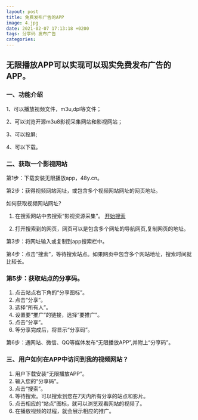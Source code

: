 ```yaml
---
layout: post
title: 免费发布广告的APP
image: 4.jpg
date: 2021-02-07 17:13:18 +0200
tags: 分享码 发布广告
categories:
---
```

## 无限播放APP可以实现可以现实免费发布广告的APP。

### 一、功能介绍

1、可以播放视频文件，m3u,dpl等文件；

​2、可以浏览开源m3u8影视采集网站和影视网站；

3、可以投屏;

​4、可以下载。

### 二、获取一个影视网站

第1步：下载安装无限播放app，48y.cn。

第2步：获得视频网站网址，或包含多个视频网站网址的网页地址。

如何获取视频网站网址?

1. 在搜索网站中去搜索“影视资源采集”。
 [开始搜索](https://www.baidu.com/s?ie=utf-8&f=8&rsv_bp=1&rsv_idx=1&tn=baidu&wd=%E5%BD%B1%E8%A7%86%E8%B5%84%E6%BA%90%E9%87%87%E9%9B%86&fenlei=256&rsv_pq=c452fc410003a1e6&rsv_t=6af0VgneuGSKozAMfqraNKTPv6CgUfat%2BIEjKinkQGaMrsFN7tYvcIyA%2F3g&rqlang=cn&rsv_enter=1&rsv_dl=ib&rsv_n=2&rsv_sug3=1)

2. 打开搜索到的网页，网页可以是包含多个网址的导航网页,复制网页的地址。


第3步：将网址输入或复制到app搜索栏中。

第4步：点击“搜索”，等待搜索站点。如果网页中包含多个网站地址，搜索时间就比较长。

### 第5步：获取站点的分享码。

1. 点击站点右下角的“分享图标”。
2. 点击“分享”。
3. 选择“所有人”。
4. 设置要“推广”的链接，选择“要推广”。
5. 点击“分享”。
6. 等分享完成后，将显示“分享码”。

第6步：通网站、微信、QQ等媒体发布“无限播放APP”,并附上“分享码”。

### 三、用户如何在APP中访问到我的视频网站？

1. 用户下载安装“无限播放APP”。
2. 输入您的“分享码”。
3. 点击“搜索”。
4. 等待搜索。可以搜索到您在7天内所有分享的站点和影片。
5. 点击相应的“站点”图标，就可以浏览观看网站的视频了。
6. 在播放视频的过程，就会展示相应的推广。
